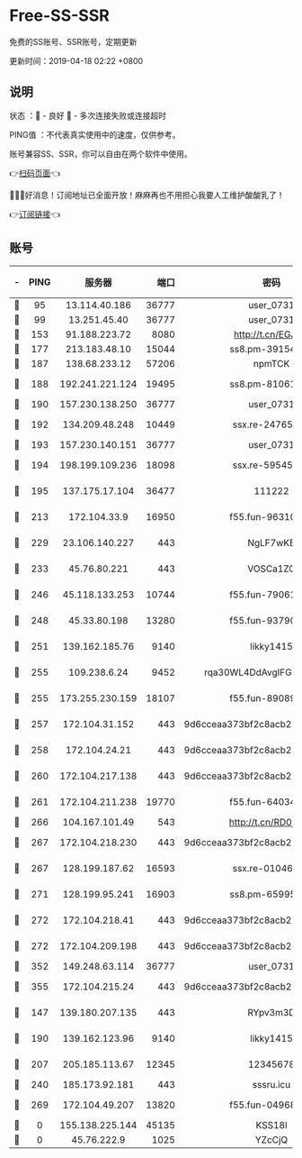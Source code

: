 # Free-SS-SSR

免费的SS账号、SSR账号，定期更新

更新时间：2019-04-18 02:22 +0800

## 说明

状态     ：🙂 - 良好 🙁 - 多次连接失败或连接超时

PING值   ：不代表真实使用中的速度，仅供参考。

账号兼容SS、SSR，你可以自由在两个软件中使用。

👉[扫码页面](https://liesauer.github.io/Free-SS-SSR/)👈

🎉🎉🎉好消息！订阅地址已全面开放！麻麻再也不用担心我要人工维护酸酸乳了！

👉[订阅链接](https://www.liesauer.net/yogurt/subscribe?ACCESS_TOKEN=DAYxR3mMaZAsaqUb)👈

## 账号

|-|PING|服务器|端口|密码|加密方式|区域|
|:----:|:----:|:-----:|-----:|:----:|:----:|:----:|
|🙂|95|13.114.40.186|36777|user_0731|chacha20|JP|
|🙂|99|13.251.45.40|36777|user_0731|chacha20|SG|
|🙂|153|91.188.223.72|8080|http://t.cn/EGJIyrl|rc4-md5|RU|
|🙂|177|213.183.48.10|15044|ss8.pm-39154943|rc4-md5|RU|
|🙂|187|138.68.233.12|57206|npmTCK|rc4-md5|US|
|🙂|188|192.241.221.124|19495|ss8.pm-81061227|aes-256-cfb|US|
|🙂|190|157.230.138.250|36777|user_0731|chacha20|US|
|🙂|192|134.209.48.248|10449|ssx.re-24765202|aes-256-cfb|US|
|🙂|193|157.230.140.151|36777|user_0731|chacha20|US|
|🙂|194|198.199.109.236|18098|ssx.re-59545724|aes-256-cfb|US|
|🙂|195|137.175.17.104|36477|111222|aes-256-cfb|US|
|🙂|213|172.104.33.9|16950|f55.fun-96310007|aes-256-cfb|SG|
|🙂|229|23.106.140.227|443|NgLF7wKB|aes-256-cfb|US|
|🙂|233|45.76.80.221|443|VOSCa1ZG|aes-256-cfb|DE|
|🙂|246|45.118.133.253|10744|f55.fun-79061620|aes-256-cfb|SG|
|🙂|248|45.33.80.198|13280|f55.fun-93790108|aes-256-cfb|US|
|🙂|251|139.162.185.76|9140|likky1415|aes-256-cfb|DE|
|🙂|255|109.238.6.24|9452|rqa30WL4DdAvgIFG6Fs3znzTa|aes-256-cfb|FR|
|🙂|255|173.255.230.159|18107|f55.fun-89089831|aes-256-cfb|US|
|🙂|257|172.104.31.152|443|9d6cceaa373bf2c8acb22e60b6a58be6|aes-256-cfb|US|
|🙂|258|172.104.24.21|443|9d6cceaa373bf2c8acb22e60b6a58be6|aes-256-cfb|US|
|🙂|260|172.104.217.138|443|9d6cceaa373bf2c8acb22e60b6a58be6|aes-256-cfb|US|
|🙂|261|172.104.211.238|19770|f55.fun-64034702|aes-256-cfb|US|
|🙂|266|104.167.101.49|543|http://t.cn/RD0D7sx|rc4-md5|CA|
|🙂|267|172.104.218.230|443|9d6cceaa373bf2c8acb22e60b6a58be6|aes-256-cfb|US|
|🙂|267|128.199.187.62|16593|ssx.re-01046701|aes-256-cfb|SG|
|🙂|271|128.199.95.241|16903|ss8.pm-65995884|aes-256-cfb|SG|
|🙂|272|172.104.218.41|443|9d6cceaa373bf2c8acb22e60b6a58be6|aes-256-cfb|US|
|🙂|272|172.104.209.198|443|9d6cceaa373bf2c8acb22e60b6a58be6|aes-256-cfb|US|
|🙂|352|149.248.63.114|36777|user_0731|chacha20|CA|
|🙂|355|172.104.215.24|443|9d6cceaa373bf2c8acb22e60b6a58be6|aes-256-cfb|US|
|🙂|147|139.180.207.135|443|RYpv3m3D|aes-256-cfb|JP|
|🙂|190|139.162.123.96|9140|likky1415|aes-256-cfb|JP|
|🙂|207|205.185.113.67|12345|12345678|aes-256-cfb|US|
|🙂|240|185.173.92.181|443|sssru.icu|rc4-md5|RU|
|🙂|269|172.104.49.207|13820|f55.fun-04968716|aes-256-cfb|SG|
|🙁|0|155.138.225.144|45135|KSS18l|rc4-md5|US|
|🙁|0|45.76.222.9|1025|YZcCjQ|rc4-md5|JP|
